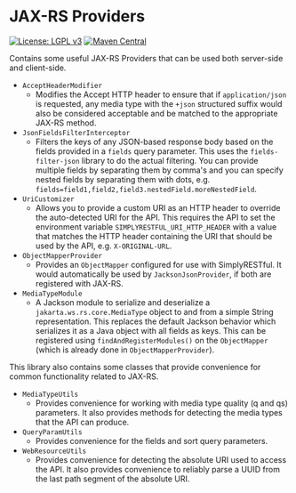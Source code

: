 # JAX-RS Providers
[![License: LGPL v3](https://img.shields.io/badge/License-LGPL%20v3-blue.svg?style=plastic)](https://www.gnu.org/licenses/lgpl-3.0)
[![Maven Central](https://maven-badges.herokuapp.com/maven-central/com.github.arucard21.simplyrestful/SimplyRESTful-resources/badge.svg?style=plastic)](https://maven-badges.herokuapp.com/maven-central/com.github.arucard21.simplyrestful/SimplyRESTful-resources)

Contains some useful JAX-RS Providers that can be used both server-side and client-side.
* `AcceptHeaderModifier`
    * Modifies the Accept HTTP header to ensure that if `application/json` is requested, any media type with the `+json` structured suffix would also be considered acceptable and be matched to the appropriate JAX-RS method. 
* `JsonFieldsFilterInterceptor`
    * Filters the keys of any JSON-based response body based on the fields provided in a `fields` query parameter. This uses the `fields-filter-json` library to do the actual filtering. You can provide multiple fields by separating them by comma's and you can specify nested fields by separating them with dots, e.g. `fields=field1,field2,field3.nestedField.moreNestedField`.
* `UriCustomizer`
    * Allows you to provide a custom URI as an HTTP header to override the auto-detected URI for the API. This requires the API to set the environment variable `SIMPLYRESTFUL_URI_HTTP_HEADER` with a value that matches the HTTP header containing the URI that should be used by the API, e.g. `X-ORIGINAL-URL`.
* `ObjectMapperProvider`
    * Provides an `ObjectMapper` configured for use with SimplyRESTful. It would automatically be used by `JacksonJsonProvider`, if both are registered with JAX-RS.
* `MediaTypeModule`
    * A Jackson module to serialize and deserialize a `jakarta.ws.rs.core.MediaType` object to and from a simple String representation. This replaces the default Jackson behavior which serializes it as a Java object with all fields as keys. This can be registered using `findAndRegisterModules()` on the `ObjectMapper` (which is already done in `ObjectMapperProvider`).

This library also contains some classes that provide convenience for common functionality related to JAX-RS.
* `MediaTypeUtils`
    * Provides convenience for working with media type quality (q and qs) parameters. It also provides methods for detecting the media types that the API can produce.
* `QueryParamUtils`
    * Provides convenience for the fields and sort query parameters.
* `WebResourceUtils`
   * Provides convenience for detecting the absolute URI used to access the API. It also provides convenience to reliably parse a UUID from the last path segment of the absolute URI.
